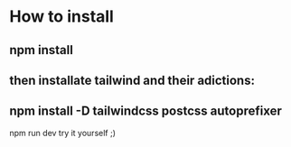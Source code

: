 # How to install

npm install
---
then installate tailwind and their adictions:
---
npm install -D tailwindcss postcss autoprefixer
---
npm run dev
try it yourself ;)

